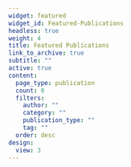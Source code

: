 ```yaml
---
widget: featured
widget_id: Featured-Publications
headless: true
weight: 4
title: Featured Publications
link_to_archive: true
subtitle: ""
active: true
content:
  page_type: publication
  count: 0
  filters:
    author: ""
    category: ""
    publication_type: ""
    tag: ""
  order: desc
design:
  view: 3
---
```

